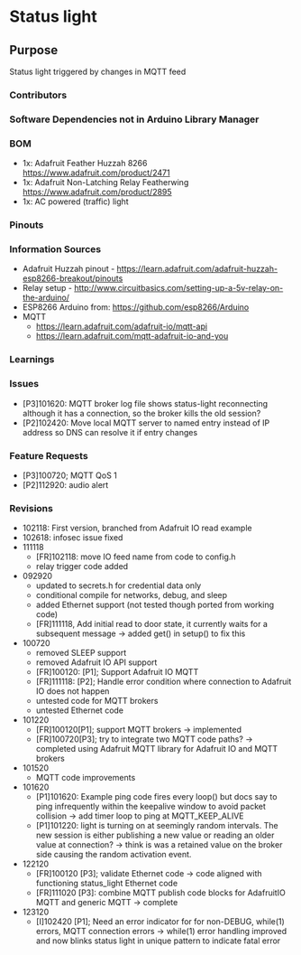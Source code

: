 # Status light

## Purpose 
Status light triggered by changes in MQTT feed

### Contributors

### Software Dependencies not in Arduino Library Manager 

### BOM
- 1x: Adafruit Feather Huzzah 8266 https://www.adafruit.com/product/2471
- 1x: Adafruit Non-Latching Relay Featherwing https://www.adafruit.com/product/2895
- 1x: AC powered (traffic) light

### Pinouts

### Information Sources
- Adafruit Huzzah pinout - https://learn.adafruit.com/adafruit-huzzah-esp8266-breakout/pinouts
- Relay setup - http://www.circuitbasics.com/setting-up-a-5v-relay-on-the-arduino/
- ESP8266 Arduino from: https://github.com/esp8266/Arduino
- MQTT
	- https://learn.adafruit.com/adafruit-io/mqtt-api
	- https://learn.adafruit.com/mqtt-adafruit-io-and-you

### Learnings

### Issues
- [P3]101620: MQTT broker log file shows status-light reconnecting although it has a connection, so the broker kills the old session?
- [P2]102420: Move local MQTT server to named entry instead of IP address so DNS can resolve it if entry changes

### Feature Requests
- [P3]100720; MQTT QoS 1
- [P2]112920: audio alert

### Revisions
- 102118: First version, branched from Adafruit IO read example
- 102618: infosec issue fixed
- 111118
	- [FR]102118: move IO feed name from code to config.h
	- relay trigger code added
- 092920
	- updated to secrets.h for credential data only
	- conditional compile for networks, debug, and sleep
	- added Ethernet support (not tested though ported from working code)
	- [FR]111118, Add initial read to door state, it currently waits for a subsequent message -> added get() in setup() to fix this
- 100720
	- removed SLEEP support
	- removed Adafruit IO API support
	- [FR]100120: [P1]; Support Adafruit IO MQTT
	- [FR]111118: [P2]; Handle error condition where connection to Adafruit IO does not happen
	- untested code for MQTT brokers
	- untested Ethernet code
- 101220
	- [FR]100120[P1]; support MQTT brokers -> implemented
	- [FR]100720[P3]; try to integrate two MQTT code paths? -> completed using Adafruit MQTT library for Adafruit IO and MQTT brokers
- 101520
	- MQTT code improvements
- 101620
	- [P1]101620: Example ping code fires every loop() but docs say to ping infrequently within the keepalive window to avoid packet collision -> add timer loop to ping at MQTT_KEEP_ALIVE
	- [P1]101220: light is turning on at seemingly random intervals. The new session is either publishing a new value or reading an older value at connection? -> think is was a retained value on the broker side causing the random activation event.
- 122120
	- [FR]100120 [P3]; validate Ethernet code -> code aligned with functioning status_light Ethernet code
	- [FR]111020 [P3]: combine MQTT publish code blocks for AdafruitIO MQTT and generic MQTT -> complete
- 123120
	- [I]102420 [P1]; Need an error indicator for for non-DEBUG, while(1) errors, MQTT connection errors -> while(1) error handling improved and now blinks status light in unique pattern to indicate fatal error